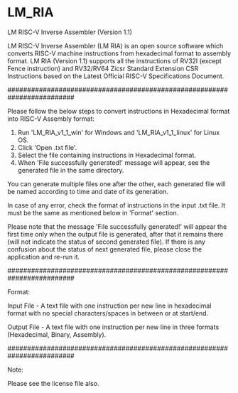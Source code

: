 # LM_RIA
LM RISC-V Inverse Assembler (Version 1.1)

LM RISC-V Inverse Assembler (LM RIA) is an open source software which converts RISC-V machine instructions from hexadecimal format to assembly format. 
LM RIA (Version 1.1) supports all the instructions of RV32I (except Fence instruction) and RV32/RV64 Zicsr Standard Extension CSR Instructions based on the Latest Official RISC-V Specifications Document.

#########################################################################

Please follow the below steps to convert instructions in Hexadecimal format into RISC-V Assembly format:

1. Run 'LM_RIA_v1_1_win' for Windows and 'LM_RIA_v1_1_linux' for Linux OS.
2. Click 'Open .txt file'.
3. Select the file containing instructions in Hexadecimal format.
4. When 'File successfully generated!' message will appear, see the generated file in the same directory.

You can generate multiple files one after the other, each generated file will be named according to time and date of its generation. 

In case of any error, check the format of instructions in the input .txt file. It must be the same as mentioned below in 'Format' section. 

Please note that the message 'File successfully generated!' will appear the first time only when the output file is generated, after that it remains there (will not indicate the status of second generated file). If there is any confusion about the status of next generated file, please close the application and re-run it. 

#########################################################################

Format:

Input File  - A text file with one instruction per new line in hexadecimal format with no special characters/spaces in between or at start/end.

Output File - A text file with one instruction per new line in three formats (Hexadecimal, Binary, Assembly).

#########################################################################

Note:

Please see the license file also.
